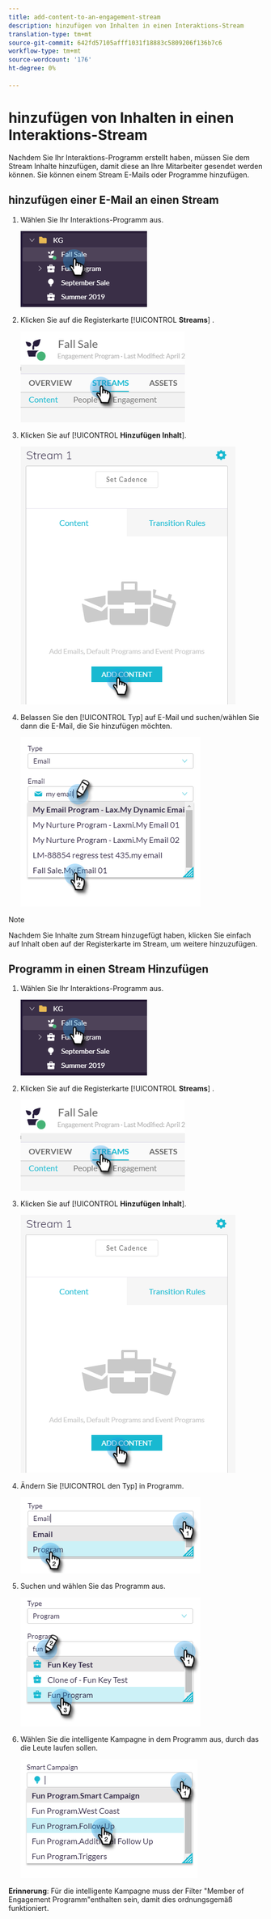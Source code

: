 ```yaml
---
title: add-content-to-an-engagement-stream
description: hinzufügen von Inhalten in einen Interaktions-Stream
translation-type: tm+mt
source-git-commit: 642fd57105afff1031f18883c5809206f136b7c6
workflow-type: tm+mt
source-wordcount: '176'
ht-degree: 0%

---
```



# hinzufügen von Inhalten in einen Interaktions-Stream

Nachdem Sie Ihr Interaktions-Programm erstellt haben, müssen Sie dem Stream Inhalte hinzufügen, damit diese an Ihre Mitarbeiter gesendet werden können. Sie können einem Stream E-Mails oder Programme hinzufügen.

## hinzufügen einer E-Mail an einen Stream

1. Wählen Sie Ihr Interaktions-Programm aus.

   ![Bild eins](/help/sky/assets/engagement-programs/add-content-to-an-engagement-stream/add-content-to-an-engagement-stream-1.png)

1. Klicken Sie auf die Registerkarte [!UICONTROL **Streams**] .

   ![Bild zwei](/help/sky/assets/engagement-programs/add-content-to-an-engagement-stream/add-content-to-an-engagement-stream-2.png)

1. Klicken Sie auf [!UICONTROL **Hinzufügen Inhalt**].

   ![Bild drei](/help/sky/assets/engagement-programs/add-content-to-an-engagement-stream/add-content-to-an-engagement-stream-3.png)

1. Belassen Sie den [!UICONTROL Typ] auf E-Mail und suchen/wählen Sie dann die E-Mail, die Sie hinzufügen möchten.

   ![Bild vier](/help/sky/assets/engagement-programs/add-content-to-an-engagement-stream/add-content-to-an-engagement-stream-4.png)

>[!NOTE]
>
>Nachdem Sie Inhalte zum Stream hinzugefügt haben, klicken Sie einfach auf Inhalt oben auf der Registerkarte im Stream, um weitere hinzuzufügen.

## Programm in einen Stream Hinzufügen

1. Wählen Sie Ihr Interaktions-Programm aus.

   ![Bild fünf](/help/sky/assets/engagement-programs/add-content-to-an-engagement-stream/add-content-to-an-engagement-stream-5.png)

1. Klicken Sie auf die Registerkarte [!UICONTROL **Streams**] .

   ![Bild sechs](/help/sky/assets/engagement-programs/add-content-to-an-engagement-stream/add-content-to-an-engagement-stream-6.png)

1. Klicken Sie auf [!UICONTROL **Hinzufügen Inhalt**].

   ![Bild sieben](/help/sky/assets/engagement-programs/add-content-to-an-engagement-stream/add-content-to-an-engagement-stream-7.png)

1. Ändern Sie [!UICONTROL den Typ] in Programm.

   ![Bild acht](/help/sky/assets/engagement-programs/add-content-to-an-engagement-stream/add-content-to-an-engagement-stream-8.png)

1. Suchen und wählen Sie das Programm aus.

   ![Bild neun](/help/sky/assets/engagement-programs/add-content-to-an-engagement-stream/add-content-to-an-engagement-stream-9.png)

1. Wählen Sie die intelligente Kampagne in dem Programm aus, durch das die Leute laufen sollen.

   ![Bild 1](/help/sky/assets/engagement-programs/add-content-to-an-engagement-stream/add-content-to-an-engagement-stream-10.png)

**Erinnerung**: Für die intelligente Kampagne muss der Filter &quot;Member of Engagement Programm&quot;enthalten sein, damit dies ordnungsgemäß funktioniert.

